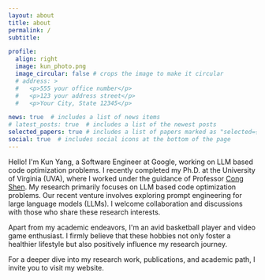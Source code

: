 ```yaml
---
layout: about
title: about
permalink: /
subtitle:

profile:
  align: right
  image: kun_photo.png
  image_circular: false # crops the image to make it circular
  # address: >
  #   <p>555 your office number</p>
  #   <p>123 your address street</p>
  #   <p>Your City, State 12345</p>

news: true  # includes a list of news items
# latest_posts: true  # includes a list of the newest posts
selected_papers: true # includes a list of papers marked as "selected={true}"
social: true  # includes social icons at the bottom of the page
---
```


Hello! I'm Kun Yang, a Software Engineer at Google, working on LLM based code optimization problems. I recently completed my Ph.D. at the University of Virginia (UVA), where I worked under the guidance of Professor [Cong Shen](https://engineering.virginia.edu/faculty/cong-shen). My research primarily focuses on LLM based code optimization problems. Our recent venture involves exploring prompt engineering for large language models (LLMs). I welcome collaboration and discussions with those who share these research interests.

Apart from my academic endeavors, I'm an avid basketball player and video game enthusiast. I firmly believe that these hobbies not only foster a healthier lifestyle but also positively influence my research journey.

For a deeper dive into my research work, publications, and academic path, I invite you to visit my website.



